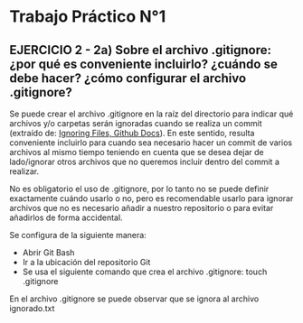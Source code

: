 # Trabajo Práctico N°1

## EJERCICIO 2 - 2a) Sobre el archivo .gitignore: ¿por qué es conveniente incluirlo? ¿cuándo se debe hacer? ¿cómo configurar el archivo .gitignore?

Se puede crear el archivo .gitignore en la raíz del directorio para indicar qué archivos y/o carpetas serán ignoradas cuando se realiza un commit (extraído de: [Ignoring Files, Github Docs](https://docs.github.com/en/get-started/getting-started-with-git/ignoring-files)). En este sentido, resulta conveniente incluirlo para cuando sea necesario hacer un commit de varios archivos al mismo tiempo teniendo en cuenta que se desea dejar de lado/ignorar otros archivos que no queremos incluir dentro del commit a realizar.

No es obligatorio el uso de .gitignore, por lo tanto no se puede definir exactamente cuándo usarlo o no, pero es recomendable usarlo para ignorar archivos que no es necesario añadir a nuestro repositorio o para evitar añadirlos de forma accidental.

Se configura de la siguiente manera:

- Abrir Git Bash
- Ir a la ubicación del repositorio Git
- Se usa el siguiente comando que crea el archivo .gitignore: touch .gitignore

En el archivo .gitignore se puede observar que se ignora al archivo ignorado.txt